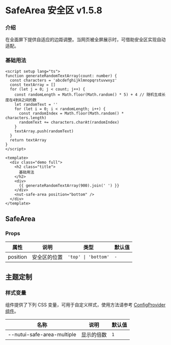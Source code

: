 # SafeArea 安全区 <Badge>v1.5.8</Badge>

### 介绍

在全面屏下提供自适应的边距调整。当网页被全屏展示时，可借助安全区实现自动适配。

### 基础用法

```vue
<script setup lang="ts">
function generateRandomTextArray(count: number) {
  const characters = 'abcdefghijklmnopqrstuvwxyz'
  const textArray = []
  for (let j = 0; j < count; j++) {
    const randomLength = Math.floor(Math.random() * 5) + 4 // 随机生成长度在4到8之间的数
    let randomText = ''
    for (let i = 0; i < randomLength; i++) {
      const randomIndex = Math.floor(Math.random() * characters.length)
      randomText += characters.charAt(randomIndex)
    }
    textArray.push(randomText)
  }
  return textArray
}
</script>

<template>
  <div class="demo full">
    <h2 class="title">
      基础用法
    </h2>
    <div>
      {{ generateRandomTextArray(900).join(' ') }}
    </div>
    <nut-safe-area position="bottom" />
  </div>
</template>
```

## SafeArea

### Props

| 属性 | 说明 | 类型 | 默认值 |
| --- | --- | --- |-----|
| position | 安全区的位置 | `'top' \| 'bottom'` | `-` |

## 主题定制

### 样式变量

组件提供了下列 CSS 变量，可用于自定义样式，使用方法请参考  [ConfigProvider 组件](/components/basic/configprovider)。

| 名称 | 说明 | 默认值 |
| --- | --- | --- |
| \--nutui-safe-area-multiple | 显示的倍数 | `1` |
